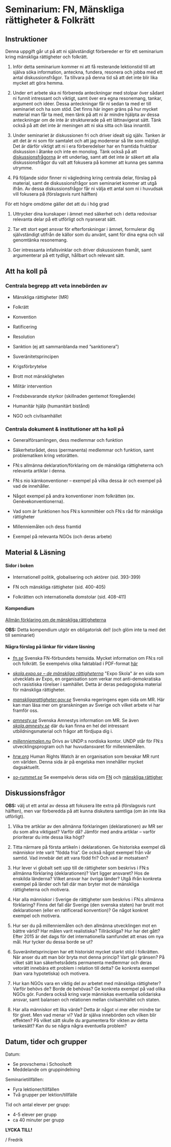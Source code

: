 # Seminarium: FN, Mänskliga rättigheter & Folkrätt

## Instruktioner

Denna uppgift går ut på att ni självständigt förbereder er för ett seminarium kring mänskliga rättigheter och folkrätt.

1. Inför detta seminarium kommer ni att få resterande lektionstid till att själva söka information, anteckna, fundera, resonera och jobba med ett antal diskussionsfrågor. Ta tillvara på denna tid så att det inte blir lika mycket att göra hemma.

2. Under ert arbete ska ni förbereda anteckningar med stolpar över sådant ni funnit intressant och viktigt, samt över era egna resonemang, tankar, argument och idéer. Dessa anteckningar får ni sedan ta med er till seminariet och ha som stöd. Det finns här ingen gräns på hur mycket material man får ta med, men tänk på att ni är mindre hjälpta av dessa anteckningar om de inte är strukturerade på ett lättnavigerat sätt. Tänk också på att det inte är meningen att ni ska sitta och läsa innantill.

3. Under seminariet är diskussionen fri och driver idealt sig själv. Tanken är att det är ni som för samtalet och att jag modererar så lite som möjligt. Det är därför viktigt att ni i era förberedelser har en framtida fruktbar diskussion i åtanke och inte en monolog. Tänk också på att [diskussionsfrågorna](#Diskussionsfrågor) är ett underlag, samt att det inte är säkert att alla diskussionsfrågor du valt att fokusera på kommer att kunna ges samma utrymme.

4. På följande sidor finner ni vägledning kring centrala delar, förslag på material, samt de diskussionsfrågor som seminariet kommer att utgå ifrån. Av dessa diskussionsfrågor får ni välja ett antal som ni i huvudsak vill fokusera på (förslagsvis runt hälften)



För ett högre omdöme gäller det att du i hög grad

1. Uttrycker dina kunskaper i ämnet med säkerhet och i detta redovisar relevanta delar på ett utförligt och nyanserat sätt.

2. Tar ett stort eget ansvar för efterforskningar i ämnet, formulerar dig självständigt utifrån de källor som du använt, samt för dina egna och väl genomtänka resonemang.

3. Ger intressanta infallsvinklar och driver diskussionen framåt, samt argumenterar på ett tydligt, hållbart och relevant sätt.



## Att ha koll på

### Centrala begrepp att veta innebörden av

- Mänskliga rättigheter (MR)

- Folkrätt

- Konvention

- Ratificering

- Resolution

- Sanktion (ej att sammanblanda med ”sanktionera”)

- Suveränitetsprincipen

- Krigsförbrytelse

- Brott mot mänskligheten

- Militär intervention

- Fredsbevarande styrkor (skillnaden gentemot föregående)

- Humanitär hjälp (humanitärt bistånd)

- NGO och civilsamhället



### Centrala dokument & institutioner att ha koll på

- Generalförsamlingen, dess medlemmar och funktion

- Säkerhetsrådet, dess (permanenta) medlemmar och funktion, samt problematiken kring vetorätten.

- FN:s allmänna deklaration/förklaring om de mänskliga rättigheterna och relevanta artiklar i denna.

- FN:s nio kärnkonventioner – exempel på vilka dessa är och exempel på vad de innehåller.

- Något exempel på andra konventioner inom folkrätten (ex. Genèvekonventionerna).

- Vad som är funktionen hos FN:s kommittéer och FN:s råd för mänskliga rättigheter

- Millenniemålen och dess framtid

- Exempel på relevanta NGOs (och deras arbete)



## Material & Läsning

#### Sidor i boken

- Internationell politik, globalisering och aktörer (sid. 393-399)

- FN och mänskliga rättigheter (sid. 400-405)

- Folkrätten och internationella domstolar (sid. 408-411)

#### Kompendium

[Allmän förklaring om de mänskliga rättigheterna](../material/resurser/allmanforklaringomdemanskligarattigheterna.pdf)

**OBS:** Detta kompendium utgör en obligatorisk del! (och glöm inte ta med det till seminariet)



#### Några förslag på länkar för vidare läsning

- [*fn.se*](http://www.fn.se) Svenska FN-förbundets hemsida. Mycket information om FN:s roll och folkrätt. Se exempelvis olika faktablad i PDF-format [här](http://www.fn.se/fn-info/vad-gor-fn/fn-fakta/)

- [*skola.expo.se – de mänskliga rättigheterna*](http://skola.expo.se/de-manskliga-rattigheterna_158.html) "Expo Skola" är en sida som utvecklats av Expo, en organisation som verkar mot anti-demokratiska och rasistiska rörelser i samhället. Detta är deras pedagogiska material för mänskliga rättigheter.

- [*manskligarattigheter.gov.se*](http://www.manskligarattigheter.gov.se) Svenska regeringens egen sida om MR. Här kan man läsa mer om granskningen av Sverige och vilket arbete vi har framför oss.

- [*amnesty.se*](http://www.amnesty.se) Svenska Amnestys information om MR. Se även [*skola.amnesty.se*](http://skola.amnesty.se) där du kan finna en hel del intressant utbildningsmaterial och frågor att fördjupa dig i.

- [*millenniemalen.nu*](http://www.millenniemalen.nu/) Drivs av UNDP:s nordiska kontor. UNDP står för FN:s utvecklingsprogram och har huvudansvaret för millenniemålen.

- [*hrw.org*](http://www.hrw.org) Human Rights Watch är en organisation som bevakar MR runt om världen. Denna sida är på engelska men innehåller mycket dagsaktuellt.

- [*so-rummet.se*](http://so-rummet.se) Se exempelvis deras sida om [FN](http://so-rummet.se/fakta-artiklar/forenta-nationerna-fn) och [mänskliga rättigher](http://www.so-rummet.se/kategorier/samhallskunskap/manskliga-rattigheter)



## Diskussionsfrågor

**OBS:** välj ut ett antal av dessa att fokusera lite extra på (förslagsvis runt hälften), men var förberedda på att kunna diskutera samtliga (om än inte lika utförligt).

1. Vilka tre artiklar av den allmänna förklaringen (deklarationen) av MR ser du som allra viktigast? Varför då? Jämför med andra artiklar – varför prioriterar du inte dessa lika högt?

2. Titta närmare på första artikeln i deklarationen. Ge historiska exempel då människor inte varit ”födda fria”. Ge också något exempel från vår samtid. Vad innebär det att vara född fri? Och vad är motsatsen?

3. Hur lever vi globalt sett upp till de rättigheter som beskrivs i FN:s allmänna förklaring (deklarationen)? Vart ligger ansvaret? Hos de enskilda länderna? Vilket ansvar har övriga länder? Utgå ifrån konkreta exempel på länder och fall där man bryter mot de mänskliga rättigheterna och motivera.

4. Har alla människor i Sverige de rättigheter som beskrivs i FN:s allmänna förklaring? Finns det fall där Sverige (den svenska staten) har brutit mot deklarationen (eller en ratificerad konvention)? Ge något konkret exempel och motivera.

5. Hur ser du på millenniemålen och den allmänna utvecklingen mot en bättre värld? Har målen varit realistiska? Tillräckliga? Hur har det gått? Efter 2015 är det dags för det internationella samfundet att enas om nya mål. Hur tycker du dessa borde se ut?

6. Suveränitetsprincipen har ett historiskt mycket starkt stöd i folkrätten. När anser du att man bör bryta mot denna princip? Vart går gränsen? På vilket sätt kan säkerhetsrådets permanenta medlemmar och deras vetorätt innebära ett problem i relation till detta? Ge konkreta exempel (kan vara hypotetiska) och motivera.

7. Hur kan NGOs vara en viktig del av arbetet med mänskliga rättigheter? Varför behövs de? Borde de behövas? Ge konkreta exempel på vad olika NGOs gör. Fundera också kring varje människas eventuella solidariska ansvar, samt balansen och relationen mellan civilsamhället och staten.

8. Har alla människor ett lika värde? Detta är något vi mer eller mindre tar för givet. Men vad menar vi? Vad är själva innebörden och vilken blir effekten? På vilket sätt skulle du argumentera för vikten av detta tankesätt? Kan du se några några eventuella problem?



## Datum, tider och grupper

Datum: 

* Se provschema i Schoolsoft
* Meddelande om gruppindelning

Seminarietillfällen:

* Fyra lektioner/tillfällen
* Två grupper per lektion/tillfälle

Tid och antal elever per grupp:

* 4-5 elever per grupp
* ca 40 minuter per grupp



**LYCKA TILL!**

/ Fredrik
